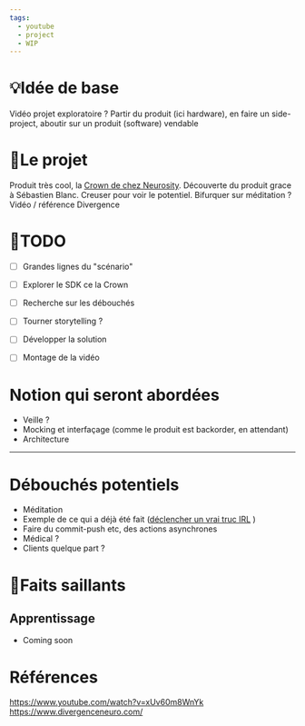 ```yaml
---
tags:
  - youtube
  - project
  - WIP
---
```


# 💡Idée de base
Vidéo projet exploratoire ? Partir du produit (ici hardware), en faire un side-project, aboutir sur un produit (software) vendable


# 🚀Le projet
Produit très cool, la [Crown de chez Neurosity](https://neurosity.co/). Découverte du produit grace à Sébastien Blanc. Creuser pour voir le potentiel.
Bifurquer sur méditation ? Vidéo / référence Divergence


# 👀TODO
- [ ] Grandes lignes du "scénario"
- [ ] Explorer le SDK ce la Crown
- [ ] Recherche sur les débouchés
- [ ] Tourner storytelling ?
- [ ] Développer la solution
- [ ] Montage de la vidéo


# Notion qui seront abordées
- Veille ?
- Mocking et interfaçage (comme le produit est backorder, en attendant)
- Architecture




***
# Débouchés potentiels
- Méditation
- Exemple de ce qui a déjà été fait ([déclencher un vrai truc IRL](https://twitter.com/FarzaTV/status/1495259974565388291) )
- Faire du commit-push etc, des actions asynchrones
- Médical ?
- Clients quelque part ?

# 🚩Faits saillants
## Apprentissage
- Coming soon

# Références
https://www.youtube.com/watch?v=xUv60m8WnYk
https://www.divergenceneuro.com/
